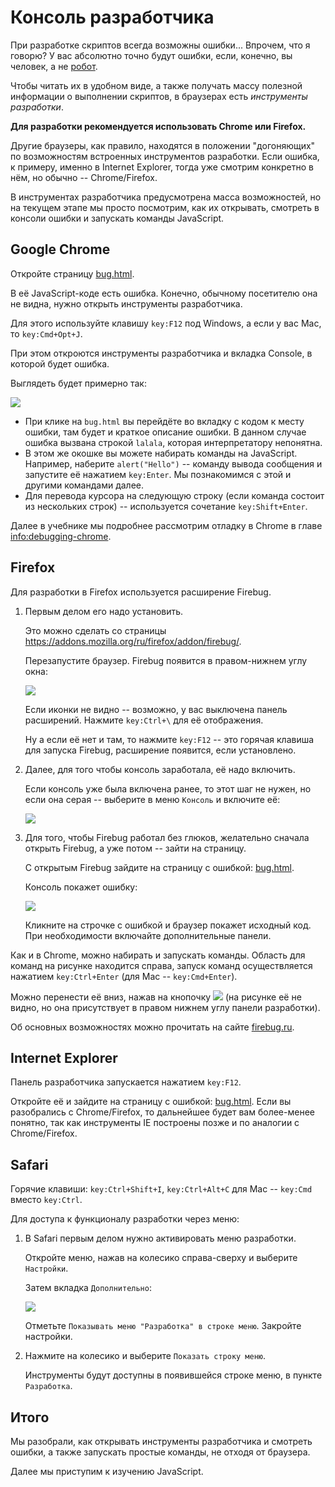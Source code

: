 # Консоль разработчика

При разработке скриптов всегда возможны ошибки... Впрочем, что я говорю? У вас абсолютно точно будут ошибки, если, конечно, вы человек, а не [робот](http://ru.wikipedia.org/wiki/%D0%91%D0%B5%D0%BD%D0%B4%D0%B5%D1%80_(%D0%A4%D1%83%D1%82%D1%83%D1%80%D0%B0%D0%BC%D0%B0)).

Чтобы читать их в удобном виде, а также получать массу полезной информации о выполнении скриптов, в браузерах есть *инструменты разработки*.

**Для разработки рекомендуется использовать Chrome или Firefox.**

Другие браузеры, как правило, находятся в положении "догоняющих" по возможностям встроенных инструментов разработки. Если ошибка, к примеру, именно в Internet Explorer, тогда уже смотрим конкретно в нём, но обычно -- Chrome/Firefox.

В инструментах разработчика предусмотрена масса возможностей, но на текущем этапе мы просто посмотрим, как их открывать, смотреть в консоли ошибки и запускать команды JavaScript.

## Google Chrome

Откройте страницу [bug.html](bug.html).

В её JavaScript-коде есть ошибка. Конечно, обычному посетителю она не видна, нужно открыть инструменты разработчика.

Для этого используйте клавишу `key:F12` под Windows, а если у вас Mac, то `key:Cmd+Opt+J`.

При этом откроются инструменты разработчика и вкладка Console, в которой будет ошибка.

Выглядеть будет примерно так:

![](chrome.png)

- При клике на `bug.html` вы перейдёте во вкладку с кодом к месту ошибки, там будет и краткое описание ошибки.
В данном случае ошибка вызвана строкой `lalala`, которая интерпретатору непонятна.
- В этом же окошке вы можете набирать команды на JavaScript. Например, наберите `alert("Hello")` -- команду вывода сообщения и запустите её нажатием `key:Enter`. Мы познакомимся с этой и другими командами далее.
- Для перевода курсора на следующую строку (если команда состоит из нескольких строк) --  используется сочетание `key:Shift+Enter`.

Далее в учебнике мы подробнее рассмотрим отладку в Chrome в главе <info:debugging-chrome>.

## Firefox

Для разработки в Firefox используется расширение Firebug.

1. Первым делом его надо установить.

    Это можно сделать со страницы <a href="https://addons.mozilla.org/ru/firefox/addon/firebug/">https://addons.mozilla.org/ru/firefox/addon/firebug/</a>.

    Перезапустите браузер. Firebug появится в правом-нижнем углу окна:

    ![](firebug-gray.png)

    Если иконки не видно -- возможно, у вас выключена панель расширений. Нажмите `key:Ctrl+\` для её отображения.

    Ну а если её нет и там, то нажмите `key:F12` -- это горячая клавиша для запуска Firebug, расширение появится, если установлено.
2. Далее, для того чтобы консоль заработала, её надо включить.

    Если консоль уже была включена ранее, то этот шаг не нужен, но если она серая -- выберите в меню `Консоль` и включите её:

    ![](firefox_console_enable.png)
3. Для того, чтобы Firebug работал без глюков, желательно сначала открыть Firebug, а уже потом -- зайти на страницу.

    С открытым Firebug зайдите на страницу с ошибкой: [bug.html](/devtools/bug.html).

    Консоль покажет ошибку:

    ![](firefox.png)

    Кликните на строчке с ошибкой и браузер покажет исходный код. При необходимости включайте дополнительные панели.

Как и в Chrome, можно набирать и запускать команды. Область для команд на рисунке находится справа, запуск команд осуществляется нажатием `key:Ctrl+Enter` (для Mac -- `key:Cmd+Enter`).

Можно перенести её вниз, нажав на кнопочку ![](firefox_console_down.png) (на рисунке её не видно, но она присутствует в правом нижнем углу панели разработки).

Об основных возможностях можно прочитать на сайте <a href="http://firebug.ru">firebug.ru</a>.

## Internet Explorer

Панель разработчика запускается нажатием `key:F12`.

Откройте её и зайдите на страницу с ошибкой: [bug.html](/devtools/bug.html). Если вы разобрались с Chrome/Firefox, то дальнейшее будет вам более-менее понятно, так как инструменты IE построены позже и по аналогии с Chrome/Firefox.

## Safari

Горячие клавиши: `key:Ctrl+Shift+I`, `key:Ctrl+Alt+C` для Mac -- `key:Cmd` вместо `key:Ctrl`.

Для доступа к функционалу разработки через меню:

1. В Safari первым делом нужно активировать меню разработки.

    Откройте меню, нажав на колесико справа-сверху и выберите `Настройки`.

    Затем вкладка `Дополнительно`:

    ![](safari.png)

    Отметьте `Показывать меню "Разработка" в строке меню`. Закройте настройки.
2. Нажмите на колесико и выберите `Показать строку меню`.

    Инструменты будут доступны в появившейся строке меню, в пункте `Разработка`.

## Итого

Мы разобрали, как открывать инструменты разработчика и смотреть ошибки, а также запускать простые команды, не отходя от браузера.

Далее мы приступим к изучению JavaScript.
